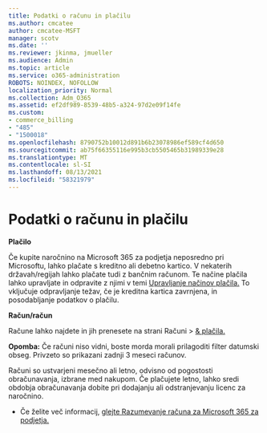 ```yaml
---
title: Podatki o računu in plačilu
ms.author: cmcatee
author: cmcatee-MSFT
manager: scotv
ms.date: ''
ms.reviewer: jkinma, jmueller
ms.audience: Admin
ms.topic: article
ms.service: o365-administration
ROBOTS: NOINDEX, NOFOLLOW
localization_priority: Normal
ms.collection: Adm_O365
ms.assetid: ef2df989-8539-48b5-a324-97d2e09f14fe
ms.custom:
- commerce_billing
- "485"
- "1500018"
ms.openlocfilehash: 8790752b10012d891b6b23078986ef589cf4d650
ms.sourcegitcommit: ab75f66355116e995b3cb5505465b31989339e28
ms.translationtype: MT
ms.contentlocale: sl-SI
ms.lasthandoff: 08/13/2021
ms.locfileid: "58321979"
---
```

# <a name="invoice-and-payment-information"></a>Podatki o računu in plačilu

**Plačilo**

Če kupite naročnino na Microsoft 365 za podjetja neposredno pri Microsoftu, lahko plačate s kreditno ali debetno kartico.  V nekaterih državah/regijah lahko plačate tudi z bančnim računom.  Te načine plačila lahko upravljate in odpravite z njimi v temi [Upravljanje načinov plačila.](https://docs.microsoft.com/microsoft-365/commerce/billing-and-payments/manage-payment-methods) To vključuje odpravljanje težav, če je kreditna kartica zavrnjena, in posodabljanje podatkov o plačilu.

**Račun/račun**

Račune lahko najdete in jih prenesete na strani Računi  >  [& plačila.](https://go.microsoft.com/fwlink/p/?linkid=848039)  

**Opomba:** Če računi niso vidni, boste morda morali prilagoditi filter datumski obseg.  Privzeto so prikazani zadnji 3 meseci računov.

Računi so ustvarjeni mesečno ali letno, odvisno od pogostosti obračunavanja, izbrane med nakupom.  Če plačujete letno, lahko sredi obdobja obračunavanja dobite pri dodajanju ali odstranjevanju licenc za naročnino.

- Če želite več informacij, [glejte Razumevanje računa za Microsoft 365 za podjetja.](https://docs.microsoft.com/microsoft-365/commerce/billing-and-payments/understand-your-invoice2)